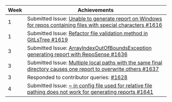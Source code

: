 | Week | Achievements |
| ---- | ------------ |
| 1 | Submitted Issue: [Unable to generate report on Windows for repos containing files with special characters #1616](https://github.com/reposense/RepoSense/issues/1616) |
| 1 | Submitted Issue: [Refactor file validation method in GitLsTree #1619](https://github.com/reposense/RepoSense/issues/1619) |
| 3 | Submitted Issue: [ArrayIndexOutOfBoundsException generating report with RepoSense #1636](https://github.com/reposense/RepoSense/issues/1636) |
| 3 | Submitted Issue: [Multiple local paths with the same final directory causes one report to overwrite others #1637](https://github.com/reposense/RepoSense/issues/1637) |
| 3 | Responded to contributor queries: [#1628](https://github.com/reposense/RepoSense/pull/1628#discussion_r794435120)|
| 4 | Submitted Issue: [~ in config file used for relative file pathing does not work for generating reports #1641](https://github.com/reposense/RepoSense/issues/1641) |
